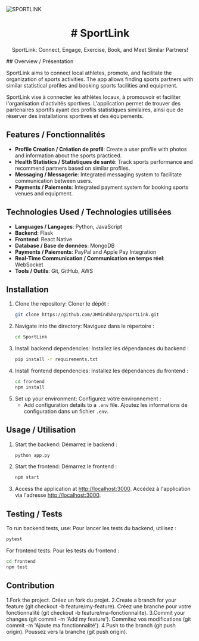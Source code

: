 ![SPORTLINK](https://image.noelshack.com/fichiers/2024/18/4/1714639100-sportlink.jpg)
<div align="center">
<h1># SportLink</h1>

<p>SportLink: Connect, Engage, Exercise, Book, and Meet Similar Partners!</p>
</div>
## Overview / Présentation

SportLink aims to connect local athletes, promote, and facilitate the organization of sports activities. The app allows finding sports partners with similar statistical profiles and booking sports facilities and equipment.

SportLink vise à connecter les athlètes locaux, à promouvoir et faciliter l'organisation d'activités sportives. L'application permet de trouver des partenaires sportifs ayant des profils statistiques similaires, ainsi que de réserver des installations sportives et des équipements.

## Features / Fonctionnalités

- **Profile Creation / Création de profil**: Create a user profile with photos and information about the sports practiced.
- **Health Statistics / Statistiques de santé**: Track sports performance and recommend partners based on similar profiles.
- **Messaging / Messagerie**: Integrated messaging system to facilitate communication between users.
- **Payments / Paiements**: Integrated payment system for booking sports venues and equipment.

## Technologies Used / Technologies utilisées

- **Languages / Langages**: Python, JavaScript
- **Backend**: Flask
- **Frontend**: React Native
- **Database / Base de données**: MongoDB
- **Payments / Paiements**: PayPal and Apple Pay Integration
- **Real-Time Communication / Communication en temps réel**: WebSocket
- **Tools / Outils**: Git, GitHub, AWS

## Installation

1. Clone the repository:
   Cloner le dépôt :
    ```bash
    git clone https://github.com/JHMindSharp/SportLink.git
    ```
2. Navigate into the directory:
   Naviguez dans le répertoire :
    ```bash
    cd SportLink
    ```
3. Install backend dependencies:
   Installez les dépendances du backend :
    ```bash
    pip install -r requirements.txt
    ```
4. Install frontend dependencies:
   Installez les dépendances du frontend :
    ```bash
    cd frontend
    npm install
    ```
5. Set up your environment:
   Configurez votre environnement :
    - Add configuration details to a `.env` file.
      Ajoutez les informations de configuration dans un fichier `.env`.

## Usage / Utilisation

1. Start the backend:
   Démarrez le backend :
    ```bash
    python app.py
    ```
2. Start the frontend:
   Démarrez le frontend :
    ```bash
    npm start
    ```
3. Access the application at [http://localhost:3000](http://localhost:3000).
   Accédez à l'application via l'adresse [http://localhost:3000](http://localhost:3000).

## Testing / Tests

To run backend tests, use:
Pour lancer les tests du backend, utilisez :
```bash
pytest
```

For frontend tests:
Pour les tests du frontend :
```bash
cd frontend
npm test
```

## Contribution

1.Fork the project.
Créez un fork du projet.
2.Create a branch for your feature (git checkout -b feature/my-feature).
Créez une branche pour votre fonctionnalité (git checkout -b feature/ma-fonctionnalite).
3.Commit your changes (git commit -m 'Add my feature').
Commitez vos modifications (git commit -m 'Ajoute ma fonctionnalité').
4.Push to the branch (git push origin).
Poussez vers la branche (git push origin).
